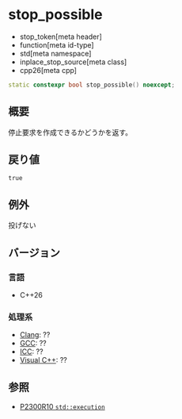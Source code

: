 # stop_possible
* stop_token[meta header]
* function[meta id-type]
* std[meta namespace]
* inplace_stop_source[meta class]
* cpp26[meta cpp]

```cpp
static constexpr bool stop_possible() noexcept;
```

## 概要
停止要求を作成できるかどうかを返す。


## 戻り値
`true`


## 例外
投げない


## バージョン
### 言語
- C++26

### 処理系
- [Clang](/implementation.md#clang): ??
- [GCC](/implementation.md#gcc): ??
- [ICC](/implementation.md#icc): ??
- [Visual C++](/implementation.md#visual_cpp): ??


## 参照
- [P2300R10 `std::execution`](https://www.open-std.org/jtc1/sc22/wg21/docs/papers/2024/p2300r10.html)
